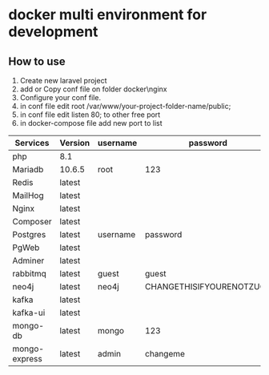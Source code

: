# docker multi environment for development

## How to use


1. Create new laravel project 
2. add or Copy conf file on folder docker\nginx
3. Configure your conf file. 
4. in conf file edit root /var/www/your-project-folder-name/public;
5. in conf file edit listen 80; to other free port
6. in docker-compose file add new port to list 


| Services | Version | username | password                 |
|----|---------|----------|--------------------------|
| php | 8.1     |
| Mariadb | 10.6.5  | root     | 123                      |
| Redis | latest  |
| MailHog | latest  |
| Nginx | latest  |
| Composer | latest  |
| Postgres | latest  | username | password                 |
| PgWeb | latest  |
| Adminer | latest  |
| rabbitmq | latest  | guest    | guest                    |
| neo4j | latest  | neo4j    | CHANGETHISIFYOURENOTZUCK |
| kafka | latest  |          |                          |
| kafka-ui | latest  |          |                          |
| mongo-db | latest  | mongo    | 123                      |
| mongo-express | latest  | admin    | changeme                      |
